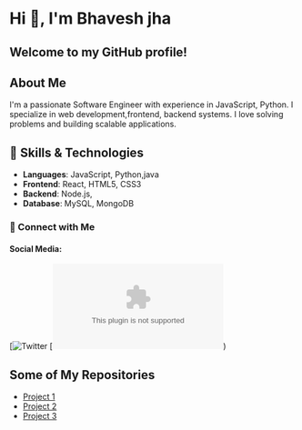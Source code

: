 # Hi 👋, I'm Bhavesh jha 

## Welcome to my GitHub profile!

## About Me
I'm a passionate Software Engineer with experience in  JavaScript, Python. I specialize in  web development,frontend, backend systems. I love solving problems and building scalable applications.

## 🚀 Skills & Technologies
- **Languages**: JavaScript, Python,java
- **Frontend**: React, HTML5, CSS3
- **Backend**: Node.js,
- **Database**: MySQL, MongoDB


### 🔗 Connect with Me
#### Social Media:

[![Twitter](ttps://x.com/jhabhavesh20?s=09)
[![Email](bhaveshkumarjha4@gmail.com))

## Some of My Repositories
- [Project 1](https://github.com/Bhaveshkumarjha/SpaceDekoder)
- [Project 2](https://github.com/Bhaveshkumarjha/Scrpyard)
- [Project 3](https://github.com/your-username/project-3)



